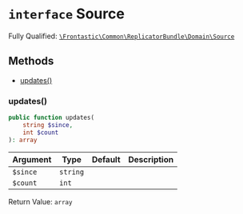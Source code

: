 # `interface`  Source

Fully Qualified: [`\Frontastic\Common\ReplicatorBundle\Domain\Source`](../../../../src/php/ReplicatorBundle/Domain/Source.php)




## Methods

* [updates()](#updates)


### updates()


```php
public function updates(
    string $since,
    int $count
): array
```






Argument|Type|Default|Description
--------|----|-------|-----------
`$since`|`string`||
`$count`|`int`||

Return Value: `array`

